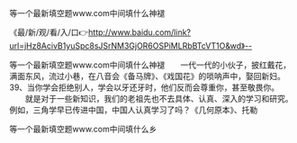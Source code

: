 等一个最新填空题www.com中间填什么神褪

《最/新/观/看/入/口👉http://www.baidu.com/link?url=jHz8AcivB1yuSpc8sJSrNM3GjOR6OSPiMLRbBTcVT1O&wd》--

等一个最新填空题www.com中间填什么神褪　　一代一代的小伙子，披红戴花，满面东风，流过小巷，在八音会《备马牌》、《戏国花》的唢呐声中，娶回新妇。
	39、当你学会拒绝别人，学会以牙还牙时，他们反而会尊重你，甚至敬畏你。
　　就是对于一些新知识，我们的老祖先也不去具体、认真、深入的学习和研究。例如，三角学早已传进中国，中国人认真学习了吗？《几何原本》、托勒





等一个最新填空题www.com中间填什么乡
